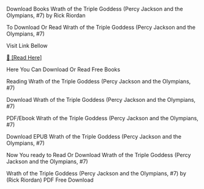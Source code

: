 Download Books Wrath of the Triple Goddess (Percy Jackson and the Olympians, #7) by Rick Riordan

To Download Or Read Wrath of the Triple Goddess (Percy Jackson and the Olympians, #7)

Visit Link Bellow

[📖 [Read Here]](https://eibooknade.web.app/crushbland/136810763X)

Here You Can Download Or Read Free Books

Reading Wrath of the Triple Goddess (Percy Jackson and the Olympians, #7)

Download Wrath of the Triple Goddess (Percy Jackson and the Olympians, #7)

PDF/Ebook Wrath of the Triple Goddess (Percy Jackson and the Olympians, #7)

Download EPUB Wrath of the Triple Goddess (Percy Jackson and the Olympians, #7)

Now You ready to Read Or Download Wrath of the Triple Goddess (Percy Jackson and the Olympians, #7)

Wrath of the Triple Goddess (Percy Jackson and the Olympians, #7) by (Rick Riordan) PDF Free Download
